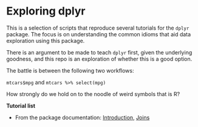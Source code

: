 # Exploring dplyr

This is a selection of scripts that reproduce several tutorials for the `dplyr` package. The focus is on understanding the common idioms that aid data exploration using this package.

There is an argument to be made to teach `dplyr` first, given the underlying goodness, and this repo is an exploration of whether this is a good option.

The battle is between the following two workflows:

`mtcars$mpg` and `mtcars %>% select(mpg)`

How strongly do we hold on to the noodle of weird symbols that is R? 

**Tutorial list**

- From the package documentation: [Introduction](vignettes/Introduction.md), [Joins](vignettes/Understanding-Joins.md)